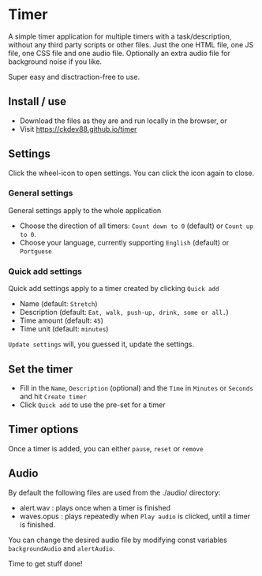 # Timer
A simple timer application for multiple timers with a task/description, without any third party scripts or other files. Just the one HTML file, one JS file, one CSS file and one audio file. Optionally an extra audio file for background noise if you like.

Super easy and disctraction-free to use.

## Install / use
- Download the files as they are and run locally in the browser, or
- Visit https://ckdev88.github.io/timer

## Settings
Click the wheel-icon to open settings. You can click the icon again to close.

### General settings
General settings apply to the whole application
- Choose the direction of all timers: `Count down to 0` (default) or `Count up to 0`.
- Choose your language, currently supporting `English` (default) or `Portguese`

### Quick add settings
Quick add settings apply to a timer created by clicking `Quick add`
- Name (default: `Stretch`)
- Description (default: `Eat, walk, push-up, drink, some or all.`)
- Time amount (default: `45`)
- Time unit (default: `minutes`)

`Update settings` will, you guessed it, update the settings.

## Set the timer
- Fill in the `Name`, `Description` (optional) and the `Time` in `Minutes` or `Seconds` and hit `Create timer`
- Click `Quick add` to use the pre-set for a timer

## Timer options
Once a timer is added, you can either `pause`, `reset` or `remove`

## Audio
By default the following files are used from the ./audio/ directory:
- alert.wav : plays once when a timer is finished
- waves.opus : plays repeatedly when `Play audio` is clicked, until a timer is finished.

You can change the desired audio file by modifying const variables `backgroundAudio` and `alertAudio`.


Time to get stuff done!
